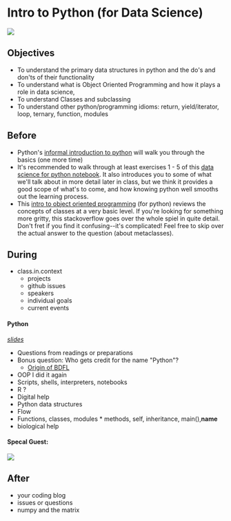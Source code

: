 # Intro to Python (for Data Science)

![](https://www.python.org/~guido/images/license.jpg)

## Objectives

* To understand the primary data structures in python and the do's and don'ts of their functionality
* To understand what is Object Oriented Programming and how it plays a role in data science,
* To understand Classes and subclassing
* To understand other python/programming idioms: return, yield/iterator, loop, ternary, function, modules
  
## Before

* Python's [informal introduction to python](https://docs.python.org/2/tutorial/introduction.html) will walk you through the basics (one more time)
* It's recommended to walk through at least exercises 1 - 5 of this [data science for python notebook](http://nbviewer.ipython.org/github/gumption/Python_for_Data_Science/blob/master/Python_for_Data_Science_all.ipynb). It also introduces you to some of what we'll talk about in more detail later in class, but we think it provides a good scope of what's to come, and how knowing python well smooths out the learning process.
* This [intro to object oriented programming](http://code.tutsplus.com/articles/python-from-scratch-object-oriented-programming--net-21476) (for python) reviews the concepts of classes at a very basic level. If you're looking for something more gritty, this stackoverflow goes over the whole spiel in quite detail. Don't fret if you find it confusing--it's complicated! Feel free to skip over the actual answer to the question (about metaclasses).




## During

* class.in.context
  * projects
  * github issues
  * speakers
  * individual goals
  * current events

 
#### Python

*[slides](slides.pdf)*


* Questions from readings or preparations
* Bonus question: Who gets credit for the name "Python"?
  * [Origin of BDFL](origin_of_bdfl.md)
* OOP I did it again
* Scripts, shells, interpreters, notebooks
* R ?
* Digital help
* Python data structures
* Flow
* Functions, classes, modules
		* methods, self, inheritance, main(),__name__
* biological help
  
#### Specal Guest:

![](http://note.io/1xzQbMD)



## After

* your coding blog
* issues or questions
* numpy and the matrix
